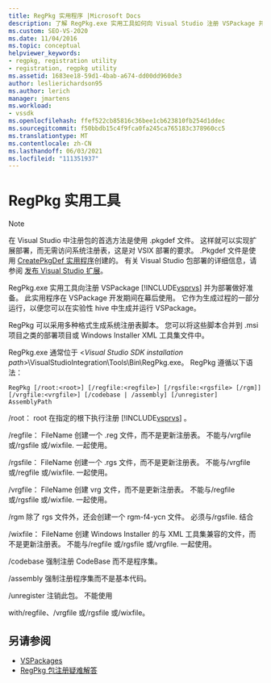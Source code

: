 ```yaml
---
title: RegPkg 实用程序 |Microsoft Docs
description: 了解 RegPkg.exe 实用工具如何向 Visual Studio 注册 VSPackage 并为部署做好准备。
ms.custom: SEO-VS-2020
ms.date: 11/04/2016
ms.topic: conceptual
helpviewer_keywords:
- regpkg, registration utility
- registration, regpkg utility
ms.assetid: 1683ee18-59d1-4bab-a674-dd00dd960de3
author: leslierichardson95
ms.author: lerich
manager: jmartens
ms.workload:
- vssdk
ms.openlocfilehash: ffef522cb85816c36bee1cb623810fb254d1ddec
ms.sourcegitcommit: f50bbdb15c4f9fca0fa245ca765183c378960cc5
ms.translationtype: MT
ms.contentlocale: zh-CN
ms.lasthandoff: 06/03/2021
ms.locfileid: "111351937"
---
```

# <a name="regpkg-utility"></a>RegPkg 实用工具
> [!NOTE]
> 在 Visual Studio 中注册包的首选方法是使用 .pkgdef 文件。 这样就可以实现扩展部署，而无需访问系统注册表，这是对 VSIX 部署的要求。 .Pkgdef 文件是使用 [CreatePkgDef 实用程序](../../extensibility/internals/createpkgdef-utility.md)创建的。 有关 Visual Studio 包部署的详细信息，请参阅 [发布 Visual Studio 扩展](../../extensibility/shipping-visual-studio-extensions.md)。

 RegPkg.exe 实用工具向注册 VSPackage [!INCLUDE[vsprvs](../../code-quality/includes/vsprvs_md.md)] 并为部署做好准备。 此实用程序在 VSPackage 开发期间在幕后使用。 它作为生成过程的一部分运行，以便您可以在实验性 hive 中生成并运行 VSPackage。

 RegPkg 可以采用多种格式生成系统注册表脚本。 您可以将这些脚本合并到 .msi 项目之类的部署项目或 Windows Installer XML 工具集文件中。

 RegPkg.exe 通常位于 \<*Visual Studio SDK installation path*>\VisualStudioIntegration\Tools\Bin\RegPkg.exe。 RegPkg 遵循以下语法：

```
RegPkg [/root:<root>] [/regfile:<regfile>] [/rgsfile:<rgsfile> [/rgm]] [/vrgfile:<vrgfile>] [/codebase | /assembly] [/unregister] AssemblyPath
```

 /root： root 在指定的根下执行注册 [!INCLUDE[vsprvs](../../code-quality/includes/vsprvs_md.md)] 。

 /regfile： FileName 创建一个 .reg 文件，而不是更新注册表。  不能与/vrgfile 或/rgsfile 或/wixfile. 一起使用。

 /rgsfile： FileName 创建一个 .rgs 文件，而不是更新注册表。  不能与/vrgfile 或/regfile 或/wixfile. 一起使用。

 /vrgfile： FileName 创建 vrg 文件，而不是更新注册表。  不能与/regfile 或/rgsfile 或/wixfile. 一起使用。

 /rgm 除了 rgs 文件外，还会创建一个 rgm-f4-ycn 文件。  必须与/rgsfile. 结合

 /wixfile： FileName 创建 Windows Installer 的与 XML 工具集兼容的文件，而不是更新注册表。  不能与/regfile 或/rgsfile 或/vrgfile. 一起使用。

 /codebase 强制注册 CodeBase 而不是程序集。

 /assembly 强制注册程序集而不是基本代码。

 /unregister 注销此包。  不能使用

 with/regfile、/vrgfile 或/rgsfile 或/wixfile。

## <a name="see-also"></a>另请参阅
- [VSPackages](../../extensibility/internals/vspackages.md)
- [RegPkg 包注册疑难解答](../../extensibility/internals/troubleshooting-regpkg-package-registration.md)
